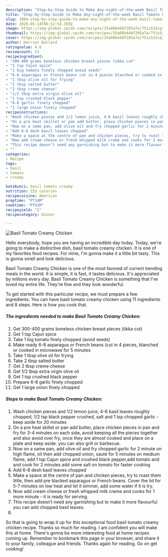 ```yaml
---
description: "Step-by-Step Guide to Make Any-night-of-the-week Basil Tomato Creamy Chicken"
title: "Step-by-Step Guide to Make Any-night-of-the-week Basil Tomato Creamy Chicken"
slug: 1084-step-by-step-guide-to-make-any-night-of-the-week-basil-tomato-creamy-chicken
date: 2020-05-14T06:52:54.350Z
image: https://img-global.cpcdn.com/recipes/35a08b448f205a7e/751x532cq70/basil-tomato-creamy-chicken-recipe-main-photo.jpg
thumbnail: https://img-global.cpcdn.com/recipes/35a08b448f205a7e/751x532cq70/basil-tomato-creamy-chicken-recipe-main-photo.jpg
cover: https://img-global.cpcdn.com/recipes/35a08b448f205a7e/751x532cq70/basil-tomato-creamy-chicken-recipe-main-photo.jpg
author: Harriet Ballard
ratingvalue: 4.6
reviewcount: 13
recipeingredient:
- "300-400 grams boneless chicken breast pieces tikka cut"
- "1 tsp Cajun spice"
- "1 big tomato finely chopped avoid seeds"
- "6-8 asparagus or French beans cut in 4 pieces blanched or cooked in microwave for 5 minutes"
- "1 tbsp olive oil for frying"
- "2 tbsp salted butter"
- "2 tbsp creme cheese"
- "1/2 tbsp extra virgin olive oil"
- "1 tsp crushed black pepper"
- "6-8 garlic finely chopped"
- "1 large onion finely chopped"
recipeinstructions:
- "Wash chicken pieces and 1/2 lemon juice, 4-6 basil leaves roughly chopped, 1/2 tsp black pepper crushed, salt and 1 tsp chopped garlic - keep aside for 20 minutes"
- "On a pre heat skillet or pan add butter, place chicken pieces in pan and fry for 3-4 minutes on each side, avoid keeping all the pieces together and also avoid over fry, once they are almost cooked and place on a plate and keep aside. you can also grill or barbecue."
- "Now on a same pan, add olive oil and fry chopped garlic for 2 minute on high flame, oil then add chopped onion, sauté for 5 minutes on medium flame, add 1 tsp Cajun spice and crushed black pepper,add tomato and and cook for 2 minutes add some salt on tomato for faster cooking"
- "Add 6-8 desh basil leaves chopped"
- "Make a space at the centre of pan and chicken pieces, try to roast them little, then add pre blacked asparagus or French beans. Cover the lid for 5-7 minutes on low heat and let it simmer, add some water if it is try."
- "Now add cream cheese or fresh whipped milk creme and cooks for 1 more minute - it is ready for serving."
- "This recipe doesn’t need any garnishing but to make it more flavourful you can add chopped basil leaves."
- ""
categories:
- Recipe
tags:
- basil
- tomato
- creamy

katakunci: basil tomato creamy 
nutrition: 253 calories
recipecuisine: American
preptime: "PT14M"
cooktime: "PT41M"
recipeyield: "1"
recipecategory: Dinner

---
```



![Basil Tomato Creamy Chicken](https://img-global.cpcdn.com/recipes/35a08b448f205a7e/751x532cq70/basil-tomato-creamy-chicken-recipe-main-photo.jpg)

Hello everybody, hope you are having an incredible day today. Today, we're going to make a distinctive dish, basil tomato creamy chicken. It is one of my favorites food recipes. For mine, I'm gonna make it a little bit tasty. This is gonna smell and look delicious.



Basil Tomato Creamy Chicken is one of the most favored of current trending meals in the world. It is simple, it is fast, it tastes delicious. It's appreciated by millions every day. Basil Tomato Creamy Chicken is something that I've loved my entire life. They're fine and they look wonderful.


To get started with this particular recipe, we must prepare a few ingredients. You can have basil tomato creamy chicken using 11 ingredients and 8 steps. Here is how you cook that.

<!--inarticleads1-->

##### The ingredients needed to make Basil Tomato Creamy Chicken:

1. Get 300-400 grams boneless chicken breast pieces (tikka cut)
1. Get 1 tsp Cajun spice
1. Take 1 big tomato finely chopped (avoid seeds)
1. Make ready 6-8 asparagus or French beans (cut in 4 pieces, blanched or cooked in microwave for 5 minutes
1. Take 1 tbsp olive oil for frying
1. Take 2 tbsp salted butter
1. Get 2 tbsp creme cheese
1. Get 1/2 tbsp extra virgin olive oil
1. Get 1 tsp crushed black pepper
1. Prepare 6-8 garlic finely chopped
1. Get 1 large onion finely chopped




<!--inarticleads2-->

##### Steps to make Basil Tomato Creamy Chicken:

1. Wash chicken pieces and 1/2 lemon juice, 4-6 basil leaves roughly chopped, 1/2 tsp black pepper crushed, salt and 1 tsp chopped garlic - keep aside for 20 minutes
1. On a pre heat skillet or pan add butter, place chicken pieces in pan and fry for 3-4 minutes on each side, avoid keeping all the pieces together and also avoid over fry, once they are almost cooked and place on a plate and keep aside. you can also grill or barbecue.
1. Now on a same pan, add olive oil and fry chopped garlic for 2 minute on high flame, oil then add chopped onion, sauté for 5 minutes on medium flame, add 1 tsp Cajun spice and crushed black pepper,add tomato and and cook for 2 minutes add some salt on tomato for faster cooking
1. Add 6-8 desh basil leaves chopped
1. Make a space at the centre of pan and chicken pieces, try to roast them little, then add pre blacked asparagus or French beans. Cover the lid for 5-7 minutes on low heat and let it simmer, add some water if it is try.
1. Now add cream cheese or fresh whipped milk creme and cooks for 1 more minute - it is ready for serving.
1. This recipe doesn’t need any garnishing but to make it more flavourful you can add chopped basil leaves.
1. 




So that is going to wrap it up for this exceptional food basil tomato creamy chicken recipe. Thanks so much for reading. I am confident you will make this at home. There's gonna be more interesting food at home recipes coming up. Remember to bookmark this page in your browser, and share it to your family, colleague and friends. Thanks again for reading. Go on get cooking!
